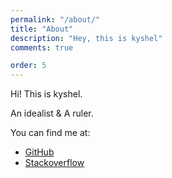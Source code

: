 ```yaml
---
permalink: "/about/"
title: "About"
description: "Hey, this is kyshel"
comments: true

order: 5
---
```

Hi! This is kyshel.

An idealist & A ruler.

You can find me at:

- [GitHub](https://github.com/kyshel)
- [Stackoverflow](https://stackoverflow.com/users/5944456/kyshel)




